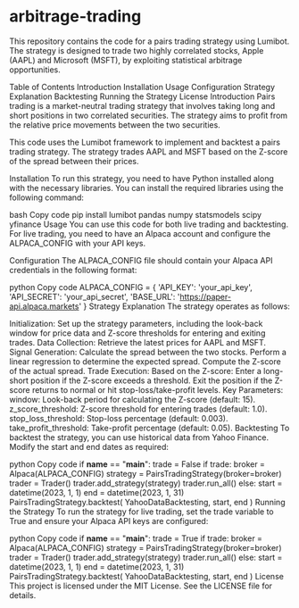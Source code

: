 # arbitrage-trading
This repository contains the code for a pairs trading strategy using Lumibot. The strategy is designed to trade two highly correlated stocks, Apple (AAPL) and Microsoft (MSFT), by exploiting statistical arbitrage opportunities.

Table of Contents
Introduction
Installation
Usage
Configuration
Strategy Explanation
Backtesting
Running the Strategy
License
Introduction
Pairs trading is a market-neutral trading strategy that involves taking long and short positions in two correlated securities. The strategy aims to profit from the relative price movements between the two securities.

This code uses the Lumibot framework to implement and backtest a pairs trading strategy. The strategy trades AAPL and MSFT based on the Z-score of the spread between their prices.

Installation
To run this strategy, you need to have Python installed along with the necessary libraries. You can install the required libraries using the following command:

bash
Copy code
pip install lumibot pandas numpy statsmodels scipy yfinance
Usage
You can use this code for both live trading and backtesting. For live trading, you need to have an Alpaca account and configure the ALPACA_CONFIG with your API keys.

Configuration
The ALPACA_CONFIG file should contain your Alpaca API credentials in the following format:

python
Copy code
ALPACA_CONFIG = {
    'API_KEY': 'your_api_key',
    'API_SECRET': 'your_api_secret',
    'BASE_URL': 'https://paper-api.alpaca.markets'
}
Strategy Explanation
The strategy operates as follows:

Initialization: Set up the strategy parameters, including the look-back window for price data and Z-score thresholds for entering and exiting trades.
Data Collection: Retrieve the latest prices for AAPL and MSFT.
Signal Generation:
Calculate the spread between the two stocks.
Perform a linear regression to determine the expected spread.
Compute the Z-score of the actual spread.
Trade Execution: Based on the Z-score:
Enter a long-short position if the Z-score exceeds a threshold.
Exit the position if the Z-score returns to normal or hit stop-loss/take-profit levels.
Key Parameters:
window: Look-back period for calculating the Z-score (default: 15).
z_score_threshold: Z-score threshold for entering trades (default: 1.0).
stop_loss_threshold: Stop-loss percentage (default: 0.003).
take_profit_threshold: Take-profit percentage (default: 0.05).
Backtesting
To backtest the strategy, you can use historical data from Yahoo Finance. Modify the start and end dates as required:

python
Copy code
if __name__ == "__main__":
    trade = False
    if trade:
        broker = Alpaca(ALPACA_CONFIG)
        strategy = PairsTradingStrategy(broker=broker)
        trader = Trader()
        trader.add_strategy(strategy)
        trader.run_all()
    else:
        start = datetime(2023, 1, 1)
        end = datetime(2023, 1, 31)
        PairsTradingStrategy.backtest(
            YahooDataBacktesting,
            start,
            end
        )
Running the Strategy
To run the strategy for live trading, set the trade variable to True and ensure your Alpaca API keys are configured:

python
Copy code
if __name__ == "__main__":
    trade = True
    if trade:
        broker = Alpaca(ALPACA_CONFIG)
        strategy = PairsTradingStrategy(broker=broker)
        trader = Trader()
        trader.add_strategy(strategy)
        trader.run_all()
    else:
        start = datetime(2023, 1, 1)
        end = datetime(2023, 1, 31)
        PairsTradingStrategy.backtest(
            YahooDataBacktesting,
            start,
            end
        )
License
This project is licensed under the MIT License. See the LICENSE file for details.
